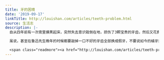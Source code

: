 ```yaml
---
title: 牙的困境
date: '2019-09-17'
linkTitle: http://louishan.com/articles/teeth-problem.html
source: 生活志
description: |-
  自从四年前有一次夜里摸黑起床，突然失去意识栽倒在地，损伤了3颗宝贵的牙齿，然后又花费了大概一年的时间，辛辛苦苦平凡往返医院植牙补牙之后，牙齿问题就成了路易大叔内心的痛。

  虽说，甚至在鲁迅先生晚年的时候都要敲掉一口不好的牙齿全部换成假牙，不要说如今的植牙技术已经不可同日而语，其实本不用有那么多的焦虑。可毕竟不是原装货，虽然牙医拍着胸脯保证，弄好之后总觉得还是有隔膜。而且恰好又是前面的门牙，那可是大叔我的门面，啃个大梁骨、羊蝎子还是有点担心。如今两年过去了，虽然不比刚弄好时候那么小心翼翼、战战兢兢，担心少了，不过是退隐到了一个不易觉察的角落。

  <span class="readmore"><a href="http://louishan.com/articles/teeth-problem.html" title="牙的困境">阅读全文——共619字</a></span>
---
```

